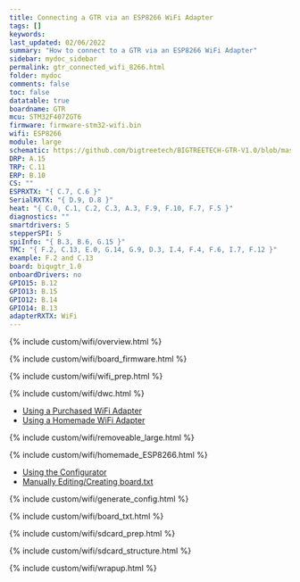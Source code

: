 ```yaml
---
title: Connecting a GTR via an ESP8266 WiFi Adapter
tags: []
keywords: 
last_updated: 02/06/2022
summary: "How to connect to a GTR via an ESP8266 WiFi Adapter"
sidebar: mydoc_sidebar
permalink: gtr_connected_wifi_8266.html
folder: mydoc
comments: false
toc: false
datatable: true
boardname: GTR
mcu: STM32F407ZGT6
firmware: firmware-stm32-wifi.bin
wifi: ESP8266
module: large
schematic: https://github.com/bigtreetech/BIGTREETECH-GTR-V1.0/blob/master/BTT%20GTR%20V1.0/manual/GTR%20V1.0(SCH).PDF
DRP: A.15
TRP: C.11
ERP: B.10
CS: ""
ESPRXTX: "{ C.7, C.6 }"
SerialRXTX: "{ D.9, D.8 }"
heat: "{ C.0, C.1, C.2, C.3, A.3, F.9, F.10, F.7, F.5 }"
diagnostics: ""
smartdrivers: 5
stepperSPI: 5
spiInfo: "{ B.3, B.6, G.15 }"
TMC: "{ F.2, C.13, E.0, G.14, G.9, D.3, I.4, F.4, F.6, I.7, F.12 }"
example: F.2 and C.13
board: biqugtr_1.0
onboardDrivers: no
GPIO15: B.12
GPIO13: B.15
GPIO12: B.14
GPIO14: B.13
adapterRXTX: WiFi
---
```


{% include custom/wifi/overview.html %}

{% include custom/wifi/board_firmware.html %}

{% include custom/wifi/wifi_prep.html %}

{% include custom/wifi/dwc.html %}

<ul id="profileTabs" class="nav nav-tabs">
    <li class="active"><a class="noCrossRef" href="#purchased" data-toggle="tab">Using a Purchased WiFi Adapter</a></li>
    <li><a class="noCrossRef" href="#homemade" data-toggle="tab">Using a Homemade WiFi Adapter</a></li>
</ul>
  <div class="tab-content">
<div role="tabpanel" class="tab-pane active" id="purchased" markdown="1">

{% include custom/wifi/removeable_large.html %}

</div>

<div role="tabpanel" class="tab-pane" id="homemade" markdown="1">

{% include custom/wifi/homemade_ESP8266.html %}

</div>

</div>

<ul id="profileTabs" class="nav nav-tabs">
    <li class="active"><a class="noCrossRef" href="#generate" data-toggle="tab">Using the Configurator</a></li>
    <li><a class="noCrossRef" href="#manual" data-toggle="tab">Manually Editing/Creating board.txt</a></li>
</ul>
  <div class="tab-content">
<div role="tabpanel" class="tab-pane active" id="generate" markdown="1">

{% include custom/wifi/generate_config.html %}

</div>

<div role="tabpanel" class="tab-pane" id="manual" markdown="1">

{% include custom/wifi/board_txt.html %}

</div>

</div>

{% include custom/wifi/sdcard_prep.html %}

{% include custom/wifi/sdcard_structure.html %}

{% include custom/wifi/wrapup.html %} 